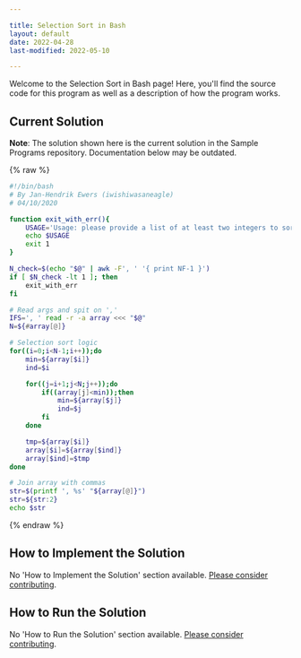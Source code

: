 ```yaml
---

title: Selection Sort in Bash
layout: default
date: 2022-04-28
last-modified: 2022-05-10

---
```


Welcome to the Selection Sort in Bash page! Here, you'll find the source code for this program as well as a description of how the program works.

## Current Solution

**Note**: The solution shown here is the current solution in the Sample Programs repository. Documentation below may be outdated.

{% raw %}

```bash
#!/bin/bash
# By Jan-Hendrik Ewers (iwishiwasaneagle)
# 04/10/2020

function exit_with_err(){
    USAGE='Usage: please provide a list of at least two integers to sort in the format "1, 2, 3, 4, 5"'
    echo $USAGE
    exit 1
}

N_check=$(echo "$@" | awk -F', ' '{ print NF-1 }')
if [ $N_check -lt 1 ]; then
    exit_with_err
fi

# Read args and spit on ','
IFS=', ' read -r -a array <<< "$@"
N=${#array[@]}

# Selection sort logic
for((i=0;i<N-1;i++));do
    min=${array[$i]}
    ind=$i

    for((j=i+1;j<N;j++));do
        if((array[j]<min));then
            min=${array[$j]}
            ind=$j
        fi
    done

    tmp=${array[$i]}
    array[$i]=${array[$ind]}
    array[$ind]=$tmp
done

# Join array with commas
str=$(printf ', %s' "${array[@]}")
str=${str:2}
echo $str
```

{% endraw %}

## How to Implement the Solution

No 'How to Implement the Solution' section available. [Please consider contributing](https://github.com/TheRenegadeCoder/sample-programs-website).

## How to Run the Solution

No 'How to Run the Solution' section available. [Please consider contributing](https://github.com/TheRenegadeCoder/sample-programs-website).